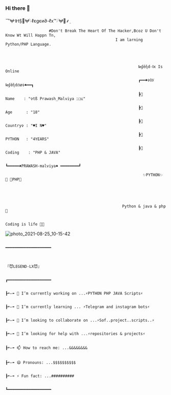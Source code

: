 
### Hi there 👋

<!--
**LEGEND-LX/LEGEND-lx** is a ✨ _special_ ✨ repository because its `README.md` (this file) appears on your GitHub profile.

Here are some ideas to get you started:

-                         🔭 I’m currently working on ...PYTHON PHP JAVA Scripts 

-                                           🌱 I’m currently learning ... PYTHON & PHP & JAVA 

-               👯 I’m looking to collaborate on ...

-                     🤔 I’m looking for help with ... LEGEND-OS

-               🤔 I’m looking for help with ... LEGEND-OS

-             📫 How to reach me: ...

-                        😄 Pronouns: ...
 
-                   ⚡ Fun fact: ...
  


                                              -->乛𖤍✞︎t§🔱𖤍𓆩ℓєgєи∂-ℓx™𓆪𖤍🔱⸙‌ٖٖٖ

                       #Don't Break The Heart Of The Hacker,Bcoz U Don't Know Wt Will Happn Tn,
                                                    I am larning Python/PHP Language.




                                                              𝖑𝖊ɠêɳ̃d-𝖑x 𝙸𝚜 𝙾𝚗𝚕𝚒𝚗𝚎

                                                              ┏━━♠️✞t͛ẞ̸ 𝖑𝖊ɠêɳ̃dẞø✞♠️━━┓
                                                              
                                                              ┣🌷        Name    : "✞tß Prawash_Malviya 🇮🇳"
                                                              
                                                              ┣🌷        Age      : "18"
                                                              
                                                              ┣🌷        Country✞ : "♥I N♥️"
                                                              
                                                              ┣🌷         PYTHON   : "4YEARS"
                                                              
                                                              ┣🌷         Coding    : "PHP & JAVA"
                                                              
                                                              ┗━━━━━♠PRAWASH-malviya♠️ ━━━━━━━━┛
                                                              
                                                                ✨PYTHON✨  🔹 📜PHP📜 
                                                          
                                                         
                                                            
                                                              

                                                       Python & java & php💖

                                                                          Coding is life 💝🖤
![photo_2021-08-25_10-15-42](https://user-images.githubusercontent.com/87700009/132176137-77c0700f-e02a-4f0a-aea8-6dff700211d7.jpg)


                                                                                    ━━━━━━━━━━━━━━━━━━━━

                                                                           
                                                                                    『😈LEGEND-LX😈』

                                                                       ┏━━━━━━━━━━━━━━━━━━━
                                                                       
                                                                       ┣•➳➠ 🔭 I’m currently working on ...⚡PYTHON PHP JAVA Scripts⚡
                                                                       
                                                                       ┣•➳➠ 🌱 I’m currently learning ... ⚡Telegram and instagram bots⚡
                                                                       
                                                                       ┣•➳➠ 👯 I’m looking to collaborate on ...⚡Sof..project..scripts..⚡
                                                                       
                                                                       ┣•➳➠ 🤔 I’m looking for help with ...⚡repositories & projects⚡
                                                                       
                                                                       ┣•➳➠ 📫 How to reach me: ...&&&&&&&&
                                                                       
                                                                       ┣•➳➠ 😄 Pronouns: ...$$$$$$$$$$
                                                                       
                                                                       ┣•➳➠ ⚡ Fun fact: ...##########
                                                                       
                                                                       ┗━━━━━━━━━━━━━━━━━━━
